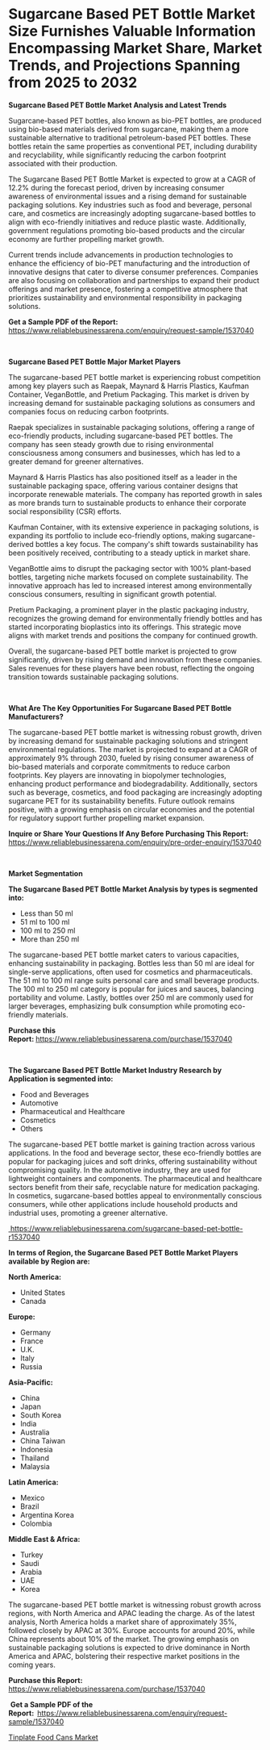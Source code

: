 <p><h1>Sugarcane Based PET Bottle Market Size Furnishes Valuable Information Encompassing Market Share, Market Trends, and Projections Spanning from 2025 to 2032</h1></p><p><strong>Sugarcane Based PET Bottle Market Analysis and Latest Trends</strong></p>
<p><p>Sugarcane-based PET bottles, also known as bio-PET bottles, are produced using bio-based materials derived from sugarcane, making them a more sustainable alternative to traditional petroleum-based PET bottles. These bottles retain the same properties as conventional PET, including durability and recyclability, while significantly reducing the carbon footprint associated with their production. </p><p>The Sugarcane Based PET Bottle Market is expected to grow at a CAGR of 12.2% during the forecast period, driven by increasing consumer awareness of environmental issues and a rising demand for sustainable packaging solutions. Key industries such as food and beverage, personal care, and cosmetics are increasingly adopting sugarcane-based bottles to align with eco-friendly initiatives and reduce plastic waste. Additionally, government regulations promoting bio-based products and the circular economy are further propelling market growth.</p><p>Current trends include advancements in production technologies to enhance the efficiency of bio-PET manufacturing and the introduction of innovative designs that cater to diverse consumer preferences. Companies are also focusing on collaboration and partnerships to expand their product offerings and market presence, fostering a competitive atmosphere that prioritizes sustainability and environmental responsibility in packaging solutions.</p></p>
<p><strong>Get a Sample PDF of the Report:&nbsp;</strong> <a href="https://www.reliablebusinessarena.com/enquiry/request-sample/1537040?utm_campaign=2259&utm_medium=2&utm_source=Github&utm_content=ia&utm_term=02022025&utm_id=sugarcane-based-pet-bottle">https://www.reliablebusinessarena.com/enquiry/request-sample/1537040</a></p>
<p>&nbsp;</p>
<p><strong>Sugarcane Based PET Bottle Major Market Players</strong></p>
<p><p>The sugarcane-based PET bottle market is experiencing robust competition among key players such as Raepak, Maynard & Harris Plastics, Kaufman Container, VeganBottle, and Pretium Packaging. This market is driven by increasing demand for sustainable packaging solutions as consumers and companies focus on reducing carbon footprints.</p><p>Raepak specializes in sustainable packaging solutions, offering a range of eco-friendly products, including sugarcane-based PET bottles. The company has seen steady growth due to rising environmental consciousness among consumers and businesses, which has led to a greater demand for greener alternatives. </p><p>Maynard & Harris Plastics has also positioned itself as a leader in the sustainable packaging space, offering various container designs that incorporate renewable materials. The company has reported growth in sales as more brands turn to sustainable products to enhance their corporate social responsibility (CSR) efforts.</p><p>Kaufman Container, with its extensive experience in packaging solutions, is expanding its portfolio to include eco-friendly options, making sugarcane-derived bottles a key focus. The company's shift towards sustainability has been positively received, contributing to a steady uptick in market share.</p><p>VeganBottle aims to disrupt the packaging sector with 100% plant-based bottles, targeting niche markets focused on complete sustainability. The innovative approach has led to increased interest among environmentally conscious consumers, resulting in significant growth potential.</p><p>Pretium Packaging, a prominent player in the plastic packaging industry, recognizes the growing demand for environmentally friendly bottles and has started incorporating bioplastics into its offerings. This strategic move aligns with market trends and positions the company for continued growth.</p><p>Overall, the sugarcane-based PET bottle market is projected to grow significantly, driven by rising demand and innovation from these companies. Sales revenues for these players have been robust, reflecting the ongoing transition towards sustainable packaging solutions.</p></p>
<p>&nbsp;</p>
<p><strong>What Are The Key Opportunities For Sugarcane Based PET Bottle Manufacturers?</strong></p>
<p><p>The sugarcane-based PET bottle market is witnessing robust growth, driven by increasing demand for sustainable packaging solutions and stringent environmental regulations. The market is projected to expand at a CAGR of approximately 9% through 2030, fueled by rising consumer awareness of bio-based materials and corporate commitments to reduce carbon footprints. Key players are innovating in biopolymer technologies, enhancing product performance and biodegradability. Additionally, sectors such as beverage, cosmetics, and food packaging are increasingly adopting sugarcane PET for its sustainability benefits. Future outlook remains positive, with a growing emphasis on circular economies and the potential for regulatory support further propelling market expansion.</p></p>
<p><strong>Inquire or Share Your Questions If Any Before Purchasing This Report:</strong> <a href="https://www.reliablebusinessarena.com/enquiry/pre-order-enquiry/1537040?utm_campaign=2259&utm_medium=2&utm_source=Github&utm_content=ia&utm_term=02022025&utm_id=sugarcane-based-pet-bottle">https://www.reliablebusinessarena.com/enquiry/pre-order-enquiry/1537040</a></p>
<p>&nbsp;</p>
<p><strong>Market Segmentation</strong></p>
<p><strong>The Sugarcane Based PET Bottle Market Analysis by types is segmented into:</strong></p>
<p><ul><li>Less than 50 ml</li><li>51 ml to 100 ml</li><li>100 ml to 250 ml</li><li>More than 250 ml</li></ul></p>
<p><p>The sugarcane-based PET bottle market caters to various capacities, enhancing sustainability in packaging. Bottles less than 50 ml are ideal for single-serve applications, often used for cosmetics and pharmaceuticals. The 51 ml to 100 ml range suits personal care and small beverage products. The 100 ml to 250 ml category is popular for juices and sauces, balancing portability and volume. Lastly, bottles over 250 ml are commonly used for larger beverages, emphasizing bulk consumption while promoting eco-friendly materials.</p></p>
<p><strong>Purchase this Report:&nbsp;</strong><a href="https://www.reliablebusinessarena.com/purchase/1537040?utm_campaign=2259&utm_medium=2&utm_source=Github&utm_content=ia&utm_term=02022025&utm_id=sugarcane-based-pet-bottle">https://www.reliablebusinessarena.com/purchase/1537040</a></p>
<p>&nbsp;</p>
<p><strong>The Sugarcane Based PET Bottle Market Industry Research by Application is segmented into:</strong></p>
<p><ul><li>Food and Beverages</li><li>Automotive</li><li>Pharmaceutical and Healthcare</li><li>Cosmetics</li><li>Others</li></ul></p>
<p><p>The sugarcane-based PET bottle market is gaining traction across various applications. In the food and beverage sector, these eco-friendly bottles are popular for packaging juices and soft drinks, offering sustainability without compromising quality. In the automotive industry, they are used for lightweight containers and components. The pharmaceutical and healthcare sectors benefit from their safe, recyclable nature for medication packaging. In cosmetics, sugarcane-based bottles appeal to environmentally conscious consumers, while other applications include household products and industrial uses, promoting a greener alternative.</p></p>
<p><a href="https://www.reliablebusinessarena.com/sugarcane-based-pet-bottle-r1537040?utm_campaign=2259&utm_medium=2&utm_source=Github&utm_content=ia&utm_term=02022025&utm_id=sugarcane-based-pet-bottle">&nbsp;https://www.reliablebusinessarena.com/sugarcane-based-pet-bottle-r1537040</a></p>
<p><strong>In terms of Region, the Sugarcane Based PET Bottle Market Players available by Region are:</strong></p>
<p>
    <p> <strong> North America: </strong>
        <ul>
            <li>United States</li>
            <li>Canada</li>
        </ul>
        </p> 
    <p> <strong> Europe: </strong>
        <ul>
            <li>Germany</li>
            <li>France</li>
            <li>U.K.</li>
            <li>Italy</li>
            <li>Russia</li>
        </ul>
        </p> 
    <p> <strong> Asia-Pacific: </strong>
        <ul>
            <li>China</li>
            <li>Japan</li>
            <li>South Korea</li>
            <li>India</li>
            <li>Australia</li>
            <li>China Taiwan</li>
            <li>Indonesia</li>
            <li>Thailand</li>
            <li>Malaysia</li>
        </ul>
        </p> 
    <p> <strong> Latin America: </strong>
        <ul>
            <li>Mexico</li>
            <li>Brazil</li>
            <li>Argentina Korea</li>
            <li>Colombia</li>
        </ul>
        </p> 
    <p> <strong> Middle East & Africa: </strong>
        <ul>
            <li>Turkey</li>
            <li>Saudi</li>
            <li>Arabia</li>
            <li>UAE</li>
            <li>Korea</li>
        </ul>
    </p>
    </p>
<p><p>The sugarcane-based PET bottle market is witnessing robust growth across regions, with North America and APAC leading the charge. As of the latest analysis, North America holds a market share of approximately 35%, followed closely by APAC at 30%. Europe accounts for around 20%, while China represents about 10% of the market. The growing emphasis on sustainable packaging solutions is expected to drive dominance in North America and APAC, bolstering their respective market positions in the coming years.</p></p>
<p><strong>Purchase this Report: </strong><a href="https://www.reliablebusinessarena.com/purchase/1537040?utm_campaign=2259&utm_medium=2&utm_source=Github&utm_content=ia&utm_term=02022025&utm_id=sugarcane-based-pet-bottle">https://www.reliablebusinessarena.com/purchase/1537040</a></p>
<p>&nbsp;<strong>Get a Sample PDF of the Report:&nbsp;&nbsp;</strong><a href="https://www.reliablebusinessarena.com/enquiry/request-sample/1537040?utm_campaign=2259&utm_medium=2&utm_source=Github&utm_content=ia&utm_term=02022025&utm_id=sugarcane-based-pet-bottle">https://www.reliablebusinessarena.com/enquiry/request-sample/1537040</a></p>
<p><strong></strong></p>
<p><p><a href="https://github.com/sherikacas30/Market-Research-Report-List-1/blob/main/tinplate-food-cans-market.md?utm_campaign=2259&utm_medium=2&utm_source=Github&utm_content=ia&utm_term=02022025&utm_id=sugarcane-based-pet-bottle">Tinplate Food Cans Market</a></p></p>